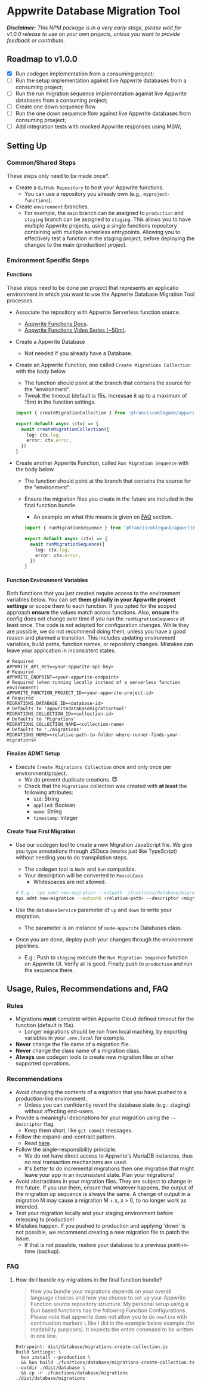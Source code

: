 # Appwrite Database Migration Tool

_**Disclaimer:** This NPM package is in a very early stage, please wait for v1.0.0 release to use on your own projects, unless you want to provide feedback or contribute._

## Roadmap to v1.0.0

- [x] Run codegen implementation from a consuming project;
- [ ] Run the setup implementation against live Appwrite databases from a consuming project;
- [ ] Run the run migration sequence implementation against live Appwrite databases from a consuming project;
- [ ] Create one down sequence flow
- [ ] Run the one down sequence flow against live Appwrite databases from consuming proeject;
- [ ] Add integration tests with mocked Appwrite responses using MSW;

## Setting Up

### Common/Shared Steps

These steps only need to be made once*.

- Create a `GitHub Repository` to host your Appwrite functions.
  - You can use a repository you already own (e.g., `myproject-functions`).
- Create `environment` branches.
  - For example, the `main` branch can be assigned to `production` and `staging` branch can be
  assigned to `staging`. This allows you to have multiple Appwrite projects, using a single functions
  repository containing with multiple serverless entrypoints. Allowing you to effectively
  test a function in the staging project, before deploying the changes to the main (production)
  project.

### Environment Specific Steps

#### Functions

These steps need to be done per project that represents an applicatio environment in which you want
to use the Appwrite Database Migration Tool processes.

- Associate the repository with Appwrite Serverless function source.
  - [Appwrite Functions Docs](https://appwrite.io/docs/products/functions/deployment).
  - [Appwrite Functions Video Series (~50m)](https://www.youtube.com/watch?v=UAPt7VBL_T8).
- Create a Appwrite Database
  - Not needed if you already have a Database.
- Create an Appwrite Function, one called `Create Migrations Collection` with the body below.
  - The function should point at the branch that contains the source for the "environment".
  - Tweak the timeout (default is 15s, increasae it up to a maximum of 15m) in the function settings.

  ```ts
  import { createMigrationCollection } from '@franciscokloganb/appwrite-database-migration-tool'

  export default async (ctx) => {
    await createMigrationCollection({
      log: ctx.log,
      error: ctx.error,
    })
  }
  ```

- Create another Appwrite Function, called `Run Migration Sequence` with the body below.
  - The function should point at the branch that contains the source for the "environment".
  - Ensure the migration files you create in the future are included in the final function bundle.
    - An example on what this means is given on [FAQ](#faq) section.

    ```ts
    import { runMigrationSequence } from '@franciscokloganb/appwrite-database-migration-tool'

    export default async (ctx) => {
      await runMigrationSequence({
        log: ctx.log,
        error: ctx.error,
      })
    }
    ```

#### Function Environment Variables

Both functions that you just created require access to the environment variables below. You can set
**them globally in your Appwrite project settings** or scope them to each function. If you opted
for the scoped approach **ensure** the values match across functions. Also, **ensure** the config
does not change over time if you run the `runMigrationSequence` at least once. The code is not
adapted for configuration changes. While they are possible, we do not recommend doing them, unless
you have a good reason and planned a transition. This includes updating environment variables,
build paths, function names, or repository changes. Mistakes can leave your application in
inconsistent states.

```properties
# Required
APPWRITE_API_KEY=<your-appwrite-api-key>
# Required
APPWRITE_ENDPOINT=<your-appwrite-endpoint>
# Required (when running locally instead of a serverless function environment)
APPWRITE_FUNCTION_PROJECT_ID=<your-appwrite-project-id>
# Required
MIGRATIONS_DATABASE_ID=<database-id>
# Defaults to 'appwritedatabasemigrationtool'
MIGRATIONS_COLLECTION_ID=<collection-id>
# Defaults to 'Migrations'
MIGRATIONS_COLLECTION_NAME=<collection-name>
# Defaults to './migrations'
MIGRATIONS_HOME=<relative-path-to-folder-where-runner-finds-your-migrations>
```

#### Finalize ADMT Setup

- Execute `Create Migrations Collection` once and only once per environment/project.
  - We do prevent duplicate creations. 😇
  - Check that the `Migrations` collection was created with **at least** the following attributes:
    - `$id`: String
    - `applied`: Boolean
    - `name`: String
    - `timestamp`: Integer

#### Create Your First Migration

- Use our codegen tool to create a new Migration JavaScript file. We give you type annotations
through JSDocs (works just like TypeScript) without needing you to do transpilation steps.
  - The codegen tool is `Node` and `Bun` compatible.
  - Your description will be converted to `PascalCase`.
    - Whitespaces are not allowed.

  ```bash
  # E.g.: npx admt new-migration --outpath ./functions/database/migrations --descriptor CreateProductsCollection
  npx admt new-migration --outpath <relative-path> --descriptor <migration-summary>
  ```

- Use the `databaseService` parameter of `up` and `down` to write your migration.
  - The parameter is an instance of `node-appwrite` Databases class.
- Once you are done, deploy push your changes through the environment pipelines.
  - E.g.: Push to `staging` execute the `Run Migration Sequence` function on Appwrite UI. Verify all
  is good. Finally push to `production` and run the sequence there.

## Usage, Rules, Recommendations and, FAQ

### Rules

- Migrations **must** complete within Appwrite Cloud defined timeout for the function (default is 15s).
  - Longer migrations should be run from local maching, by exporting variables in your `.env.local` for example.
- **Never** change the file name of a migration file.
- **Never** change the class name of a migration class.
- **Always** use codegen tools to create new migration files or other supported operations.

### Recommendations

- Avoid changing the contents of a migration that you have pushed to a production-like environment.
  - Unless you can confidently revert the database state (e.g.: staging) without affecting end-users.
- Provide a meaningful descriptions for your migration using the `--descriptor` flag.
  - Keep them short, like `git commit` messages.
- Follow the expand-and-contract pattern.
  - Read [here](https://www.prisma.io/dataguide/types/relational/expand-and-contract-pattern).
- Follow the single-responsibility principle.
  - We do not have direct access to Appwrite's MariaDB instances, thus no real transaction
  mechanisms are used.
  - It's better to do incremental migrations then one migration that might leave your app in an
  inconsistent state. Plan your migrations!
- Avoid abstractions in your migration files. They are subject to change in the future. If you use
them, ensure that whatever happens, the output of the migration up sequence is always the same. A
change of output in a migration M may cause a migration M + x, x > 0, to no longer work as intended.
- Test your migration locally and your staging environment before releasing to production!
- Mistakes happen. If you pushed to production and applying 'down' is not possible, we recommend
creating a new migration file to patch the issue.
  - If that is not possible, restore your database to a previous point-in-time (backup).

### FAQ

1. How do I bundle my migrations in the final function bundle?

    > How you bundle your migrations depends on your overall language choices and how you choose
    > to set up your Appwrite Function source repository structure. My personal setup using
    > a Bun based functions has the following Function Configurations.
    > Please note that appwrite does not allow you to do `newline` with continuation markers `\` like
    > I did in the example below example (for readability purposes). It expects the entire command
    > to be written in one line.

    ```code
    Entrypoint: dist/database/migrations-create-collection.js
    Build Settings: \
      bun install --production \
      && bun build ./functions/database/migrations-create-collection.ts --outdir ./dist/database \
      && cp -r ./functions/database/migrations ./dist/database/migrations
    ```
